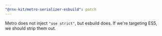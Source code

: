 ```yaml
---
"@rnx-kit/metro-serializer-esbuild": patch
---
```


Metro does not inject `"use strict"`, but esbuild does. If we're targeting ES5, we should strip them out.
